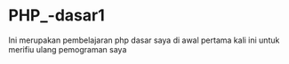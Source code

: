 # PHP_-dasar1
Ini merupakan pembelajaran php dasar saya di awal pertama kali ini untuk merifiu ulang pemograman saya
